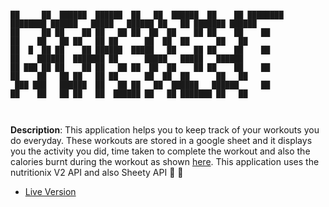 ```text

██     ██  ██████  ██████  ██   ██  ██████  ██    ██ ████████     ████████ ██████   █████   ██████ ██   ██ ███████ ██████  
██     ██ ██    ██ ██   ██ ██  ██  ██    ██ ██    ██    ██           ██    ██   ██ ██   ██ ██      ██  ██  ██      ██   ██ 
██  █  ██ ██    ██ ██████  █████   ██    ██ ██    ██    ██           ██    ██████  ███████ ██      █████   █████   ██████  
██ ███ ██ ██    ██ ██   ██ ██  ██  ██    ██ ██    ██    ██           ██    ██   ██ ██   ██ ██      ██  ██  ██      ██   ██ 
 ███ ███   ██████  ██   ██ ██   ██  ██████   ██████     ██           ██    ██   ██ ██   ██  ██████ ██   ██ ███████ ██   ██ 
                                                                                                           

```

**Description**: This application helps you to keep track of your workouts you do everyday. These workouts are stored in a google sheet and it displays you the activity you did, time taken to complete the workout and also the calories burnt during the workout as shown [here](https://github.com/MihirMore/100daysofcode-Python/tree/main/Day-38/Workout-Tracker/Workout_tracking.png). This application uses the nutritionix V2 API and also Sheety API :muscle: :running:

- [Live Version](https://replit.com/@MihirMore1/Workout-Tracker#main.py)
